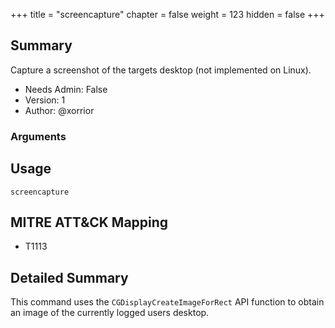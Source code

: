 +++
title = "screencapture"
chapter = false
weight = 123
hidden = false
+++

## Summary
Capture a screenshot of the targets desktop (not implemented on Linux).
  
- Needs Admin: False  
- Version: 1  
- Author: @xorrior  

### Arguments

## Usage

```
screencapture
```

## MITRE ATT&CK Mapping

- T1113  
## Detailed Summary

This command uses the `CGDisplayCreateImageForRect` API function to obtain an image of the currently logged users desktop.